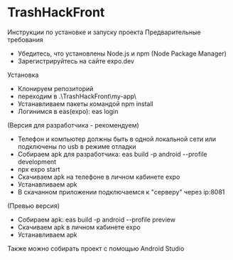 # TrashHackFront
Инструкции по установке и запуску проекта
Предварительные требования
- Убедитесь, что установлены Node.js и npm (Node Package Manager)
- Зарегистрируйтесь на сайте expo.dev

Установка
- Клонируем репозиторий
- переходим в .\TrashHackFront\my-app\
- Устанавливаем пакеты командой npm install
- Логинимся в eas(expo): eas login

(Версия для разработчика - рекомендуем)
- Телефон и компьютер должны быть в одной локальной сети или подключены по usb в режиме отладки
- Собираем apk для разработчика: eas build -p android --profile development
- npx expo start
- Скачиваем apk на телефоне в личном кабинете expo
- Устанавливаем apk
- В скачанном приложении подключаемся к "cерверу" через ip:8081

(Превью версия)
- Собираем apk: eas build -p android --profile preview
- Скачиваем apk в личном кабинете expo
- Устанавливаем apk

Также можно собирать проект с помощью Android Studio
